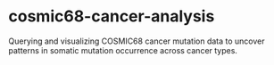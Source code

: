 # cosmic68-cancer-analysis
Querying and visualizing COSMIC68 cancer mutation data to uncover patterns in somatic mutation occurrence across cancer types.
